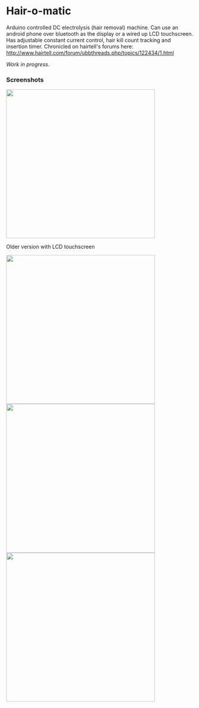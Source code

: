 # Hair-o-matic
Arduino controlled DC electrolysis (hair removal) machine. Can use an android phone over bluetooth as the display or a wired up LCD touchscreen. Has adjustable constant current control, hair kill count tracking and insertion timer. Chronicled on hairtell's forums here: http://www.hairtell.com/forum/ubbthreads.php/topics/122434/1.html

*Work in progress*.

### Screenshots


<img src="http://i.imgur.com/ClvWESQ.jpg" width="400">


Older version with LCD touchscreen 

<img src="http://i.imgur.com/yEN93nK.jpg" width="400">
<img src="http://i.imgur.com/8dQJO9E.jpg" width="400">
<img src="http://i.imgur.com/Bwx6QQi.png" width="400">
